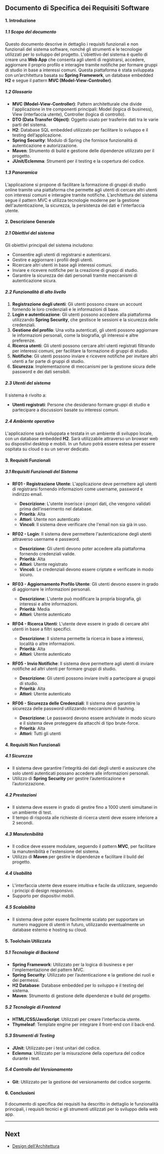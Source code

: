 ## Documento di Specifica dei Requisiti Software

#### 1. Introduzione

##### 1.1 Scopo del documento
Questo documento descrive in dettaglio i requisiti funzionali e non funzionali del sistema software, nonché gli strumenti e le tecnologie utilizzati per lo sviluppo del progetto. L'obiettivo del sistema è quello di creare una **Web App** che consenta agli utenti di registrarsi, accedere, aggiornare il proprio profilo e interagire tramite notifiche per formare gruppi di studio in base a interessi comuni. Questa piattaforma è stata sviluppata con un’architettura basata su **Spring Framework**, un database embedded **H2** e segue il pattern **MVC (Model-View-Controller)**.

##### 1.2 Glossario
- **MVC (Model-View-Controller)**: Pattern architetturale che divide l'applicazione in tre componenti principali: Model (logica di business), View (interfaccia utente), Controller (logica di controllo).
- **DTO (Data Transfer Object)**: Oggetto usato per trasferire dati tra le varie parti del sistema.
- **H2**: Database SQL embedded utilizzato per facilitare lo sviluppo e il testing dell’applicazione.
- **Spring Security**: Modulo di Spring che fornisce funzionalità di autenticazione e autorizzazione.
- **Maven**: Strumento di build e gestione delle dipendenze utilizzato per il progetto.
- **JUnit/Eclemma**: Strumenti per il testing e la copertura del codice.

##### 1.3 Panoramica
L’applicazione si propone di facilitare la formazione di gruppi di studio online tramite una piattaforma che permette agli utenti di cercare altri utenti con interessi comuni e interagire tramite notifiche. L’architettura del sistema segue il pattern MVC e utilizza tecnologie moderne per la gestione dell'autenticazione, la sicurezza, la persistenza dei dati e l'interfaccia utente.

#### 2. Descrizione Generale

##### 2.1 Obiettivi del sistema
Gli obiettivi principali del sistema includono:
- Consentire agli utenti di registrarsi e autenticarsi.
- Gestire e aggiornare i profili degli utenti.
- Ricercare altri utenti in base agli interessi comuni.
- Inviare e ricevere notifiche per la creazione di gruppi di studio.
- Garantire la sicurezza dei dati personali tramite meccanismi di autenticazione sicura.

##### 2.2 Funzionalità di alto livello
1. **Registrazione degli utenti**: Gli utenti possono creare un account fornendo le loro credenziali e le informazioni di base.
2. **Login e autenticazione**: Gli utenti possono accedere alla piattaforma utilizzando **Spring Security**, che gestisce le sessioni e la sicurezza delle credenziali.
3. **Gestione del profilo**: Una volta autenticati, gli utenti possono aggiornare le informazioni personali, come la biografia, gli interessi e altre preferenze.
4. **Ricerca utenti**: Gli utenti possono cercare altri utenti registrati filtrando per interessi comuni, per facilitare la formazione di gruppi di studio.
5. **Notifiche**: Gli utenti possono inviare e ricevere notifiche per invitare altri utenti a far parte di gruppi di studio.
6. **Sicurezza**: Implementazione di meccanismi per la gestione sicura delle password e dei dati sensibili.

##### 2.3 Utenti del sistema
Il sistema è rivolto a:
- **Utenti registrati**: Persone che desiderano formare gruppi di studio e partecipare a discussioni basate su interessi comuni.

##### 2.4 Ambiente operativo
L'applicazione sarà sviluppata e testata in un ambiente di sviluppo locale, con un database embedded **H2**. Sarà utilizzabile attraverso un browser web su dispositivi desktop e mobili. In un futuro potrà essere estesa per essere ospitata su cloud o su un server dedicato.

#### 3. Requisiti Funzionali

##### 3.1 Requisiti Funzionali del Sistema

- **RF01 - Registrazione Utente**: L'applicazione deve permettere agli utenti di registrarsi fornendo informazioni come username, password e indirizzo email.
    - **Descrizione**: L'utente inserisce i propri dati, che vengono validati prima dell’inserimento nel database.
    - **Priorità**: Alta
    - **Attori**: Utente non autenticato
    - **Vincoli**: Il sistema deve verificare che l'email non sia già in uso.

- **RF02 - Login**: Il sistema deve permettere l'autenticazione degli utenti attraverso username e password.
    - **Descrizione**: Gli utenti devono poter accedere alla piattaforma fornendo credenziali valide.
    - **Priorità**: Alta
    - **Attori**: Utente registrato
    - **Vincoli**: Le credenziali devono essere criptate e verificate in modo sicuro.

- **RF03 - Aggiornamento Profilo Utente**: Gli utenti devono essere in grado di aggiornare le informazioni personali.
    - **Descrizione**: L'utente può modificare la propria biografia, gli interessi e altre informazioni.
    - **Priorità**: Media
    - **Attori**: Utente autenticato

- **RF04 - Ricerca Utenti**: L'utente deve essere in grado di cercare altri utenti in base a filtri specifici.
    - **Descrizione**: Il sistema permette la ricerca in base a interessi, località o altre informazioni.
    - **Priorità**: Alta
    - **Attori**: Utente autenticato

- **RF05 - Invio Notifiche**: Il sistema deve permettere agli utenti di inviare notifiche ad altri utenti per formare gruppi di studio.
    - **Descrizione**: Gli utenti possono inviare inviti a partecipare ai gruppi di studio.
    - **Priorità**: Alta
    - **Attori**: Utente autenticato

- **RF06 - Sicurezza delle Credenziali**: Il sistema deve garantire la sicurezza delle password utilizzando meccanismi di hashing.
    - **Descrizione**: Le password devono essere archiviate in modo sicuro e il sistema deve proteggere da attacchi di tipo brute-force.
    - **Priorità**: Alta
    - **Attori**: Tutti gli utenti

#### 4. Requisiti Non Funzionali

##### 4.1 Sicurezza
- Il sistema deve garantire l’integrità dei dati degli utenti e assicurare che solo utenti autenticati possano accedere alle informazioni personali.
- Utilizzo di **Spring Security** per gestire l’autenticazione e l’autorizzazione.

##### 4.2 Prestazioni
- Il sistema deve essere in grado di gestire fino a 1000 utenti simultanei in un ambiente di test.
- Il tempo di risposta alle richieste di ricerca utenti deve essere inferiore a 2 secondi.

##### 4.3 Manutenibilità
- Il codice deve essere modulare, seguendo il pattern **MVC**, per facilitare la manutenibilità e l'estensione del sistema.
- Utilizzo di **Maven** per gestire le dipendenze e facilitare il build del progetto.

##### 4.4 Usabilità
- L'interfaccia utente deve essere intuitiva e facile da utilizzare, seguendo i principi di design responsivo.
- Supporto per dispositivi mobili.

##### 4.5 Scalabilità
- Il sistema deve poter essere facilmente scalato per supportare un numero maggiore di utenti in futuro, utilizzando eventualmente un database esterno e hosting su cloud.

#### 5. Toolchain Utilizzata

##### 5.1 Tecnologie di Backend
- **Spring Framework**: Utilizzato per la logica di business e per l'implementazione del pattern MVC.
- **Spring Security**: Utilizzato per l’autenticazione e la gestione dei ruoli e dei permessi.
- **H2 Database**: Database embedded per lo sviluppo e il testing del sistema.
- **Maven**: Strumento di gestione delle dipendenze e build del progetto.

##### 5.2 Tecnologie di Frontend
- **HTML/CSS/JavaScript**: Utilizzati per creare l'interfaccia utente.
- **Thymeleaf**: Template engine per integrare il front-end con il back-end.

##### 5.3 Strumenti di Testing
- **JUnit**: Utilizzato per i test unitari del codice.
- **Eclemma**: Utilizzato per la misurazione della copertura del codice durante i test.

##### 5.4 Controllo del Versionamento
- **Git**: Utilizzato per la gestione del versionamento del codice sorgente.

#### 6. Conclusioni
Il documento di specifica dei requisiti ha descritto in dettaglio le funzionalità principali, i requisiti tecnici e gli strumenti utilizzati per lo sviluppo della web app.

--- 
## Next

- [Design dell'Architettura](https://github.com/arashabe/ums/blob/main/Documento%20di%20Design%20dell%E2%80%99Architettura%20Software.md)
